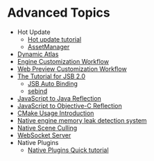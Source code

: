 # Advanced Topics

- Hot Update
    - [Hot update tutorial](hot-update.md)
    - [AssetManager](hot-update-manager.md)
- [Dynamic Atlas](dynamic-atlas.md)
- [Engine Customization Workflow](engine-customization.md)
- [Web Preview Customization Workflow](../editor/preview/browser.md)
- [The Tutorial for JSB 2.0](JSB2.0-learning.md)
    - [JSB Auto Binding](jsb-auto-binding.md)
    - [sebind](jsb-sebind.md)
- [JavaScript to Java Reflection](js-java-bridge.md)
- [JavaScript to Objective-C Reflection](js-oc-bridge.md)
- [CMake Usage Introduction](cmake-learning.md)
- [Native engine memory leak detection system](memory-leak-detector.md)
- [Native Scene Culling](native-scene-culling.md)
- [WebSocket Server](websocket-server.md)
- Native Plugins
    - [Native Plugins Quick tutorial](native-plugins/tutorial.md)

